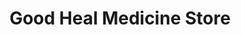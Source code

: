 ---
title: "Good Heal Medicine Store"
url: /gbarnga/good-heal-medicine-store/
shop: Lebensmittel
---